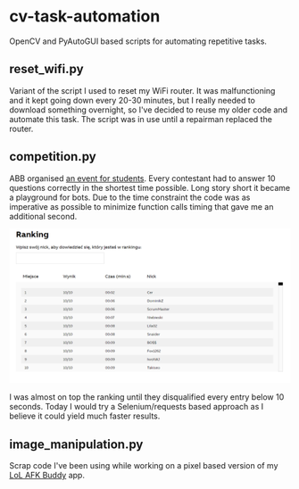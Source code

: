 # cv-task-automation
OpenCV and PyAutoGUI based scripts for automating repetitive tasks.

## reset_wifi.py
Variant of the script I used to reset my WiFi router. It was malfunctioning and it kept going down every 20-30 minutes,
but I really needed to download something overnight, so I've decided to reuse my older code and automate this task.
The script was in use until a repairman replaced the router.

## competition.py
ABB organised [an event for students](https://backtoschoolwithabb.pl). Every contestant had to answer 10 questions 
correctly in the shortest time possible. Long story short it became a playground for bots. Due to the time constraint
the code was as imperative as possible to minimize function calls timing that gave me an additional second.

![result](images/result.png)

I was almost on top the ranking until they disqualified every entry below 10 seconds. 
Today I would try a Selenium/requests based approach as I believe it could yield much faster results.

## image_manipulation.py
Scrap code I've been using while working on a pixel based version of my 
[LoL AFK Buddy](https://github.com/dominik-air/lol-afk-buddy) app. 